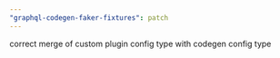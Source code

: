 ```yaml
---
"graphql-codegen-faker-fixtures": patch
---
```


correct merge of custom plugin config type with codegen config type
